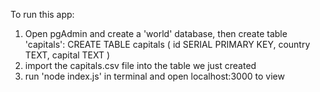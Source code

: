 To run this app:
1. Open pgAdmin and create a 'world' database, then create table 'capitals':
    CREATE TABLE capitals (
        id SERIAL PRIMARY KEY,
        country TEXT,
        capital TEXT
    )
2. import the capitals.csv file into the table we just created
3. run 'node index.js' in terminal and open localhost:3000 to view
